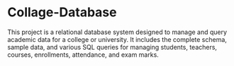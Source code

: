 # Collage-Database
This project is a relational database system designed to manage and query academic data for a college or university. It includes the complete schema, sample data, and various SQL queries for managing students, teachers, courses, enrollments, attendance, and exam marks.
